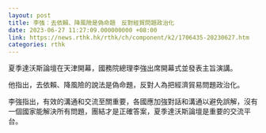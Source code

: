 ```yaml
---
layout: post
title: 李強：去依賴、降風險是偽命題　反對經貿問題政治化
date: 2023-06-27 11:27:09.000000000 +08:00
link: https://news.rthk.hk/rthk/ch/component/k2/1706435-20230627.htm
categories: rthk
---
```


夏季達沃斯論壇在天津開幕，國務院總理李強出席開幕式並發表主旨演講。

他指出，去依賴、降風險的說法是偽命題，反對人為把經濟貿易問題政治化。

李強指出，有效的溝通和交流至關重要，各國應加強對話和溝通以避免誤解，沒有一個國家能解決所有問題，團結才是正確答案，夏季達沃斯論壇是重要的交流平台。
